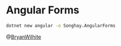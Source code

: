 # Angular Forms

```bash
dotnet new angular -o Songhay.AngularForms
```

@[BryanWilhite](https://twitter.com/BryanWilhite)
